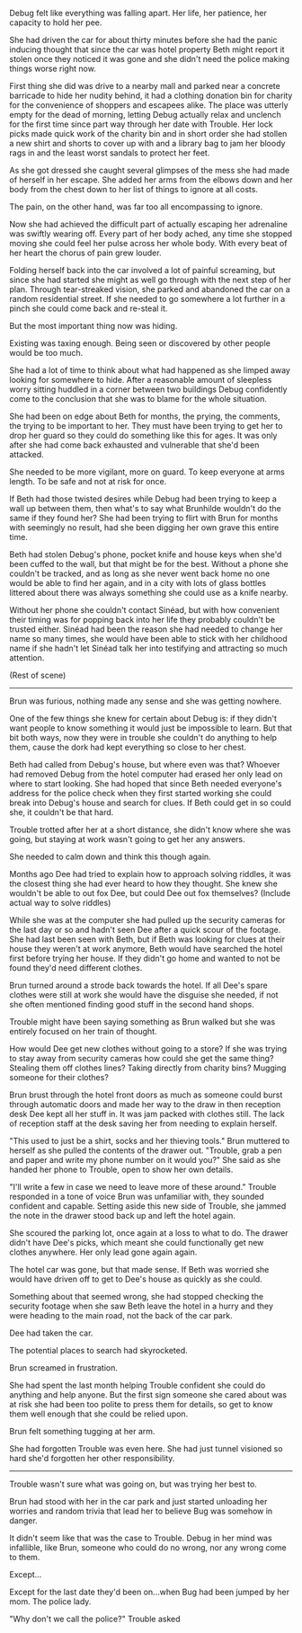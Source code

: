 Debug felt like everything was falling apart. Her life, her patience, her capacity to hold her pee.

She had driven the car for about thirty minutes before she had the panic inducing thought that since the car was hotel property Beth might report it stolen once they noticed it was gone and she didn't need the police making things worse right now.

First thing she did was drive to a nearby mall and parked near a concrete barricade to hide her nudity behind, it had a clothing donation bin for charity for the convenience of shoppers and escapees alike. The place was utterly empty for the dead of morning, letting Debug actually relax and unclench for the first time since part way through her date with Trouble. Her lock picks made quick work of the charity bin and in short order she had stollen a new shirt and shorts to cover up with and a library bag to jam her bloody rags in and the least worst sandals to protect her feet.

As she got dressed she caught several glimpses of the mess she had made of herself in her escape. She added her arms from the elbows down and her body from the chest down to her list of things to ignore at all costs. 

The pain, on the other hand, was far too all encompassing to ignore.

Now she had achieved the difficult part of actually escaping her adrenaline was swiftly wearing off. Every part of her body ached, any time she stopped moving she could feel her pulse across her whole body. With every beat of her heart the chorus of pain grew louder.

Folding herself back into the car involved a lot of painful screaming, but since she had started she might as well go through with the next step of her plan. Through tear-streaked vision, she parked and abandoned the car on a random residential street. If she needed to go somewhere a lot further in a pinch she could come back and re-steal it.

But the most important thing now was hiding.

Existing was taxing enough. Being seen or discovered by other people would be too much.

She had a lot of time to think about what had happened as she limped away looking for somewhere to hide. After a reasonable amount of sleepless worry sitting huddled in a corner between two buildings Debug confidently come to the conclusion that she was to blame for the whole situation.

She had been on edge about Beth for months, the prying, the comments, the trying to be important to her. They must have been trying to get her to drop her guard so they could do something like this for ages. It was only after she had come back exhausted and vulnerable that she'd been attacked.

She needed to be more vigilant, more on guard. To keep everyone at arms length. To be safe and not at risk for once.

If Beth had those twisted desires while Debug had been trying to keep a wall up between them, then what's to say what Brunhilde wouldn't do the same if they found her? She had been trying to flirt with Brun for months with seemingly no result, had she been digging her own grave this entire time.

Beth had stolen Debug's phone, pocket knife and house keys when she'd been cuffed to the wall, but that might be for the best. Without a phone she couldn't be tracked, and as long as she never went back home no one would be able to find her again, and in a city with lots of glass bottles littered about there was always something she could use as a knife nearby.

Without her phone she couldn't contact Sinéad, but with how convenient their timing was for popping back into her life they probably couldn't be trusted either. Sinéad had been the reason she had needed to change her name so many times, she would have been able to stick with her childhood name if she hadn't let Sinéad talk her into testifying and attracting so much attention.

(Rest of scene)

***

Brun was furious, nothing made any sense and she was getting nowhere.

One of the few things she knew for certain about Debug is: if they didn't want people to know something it would just be impossible to learn. But that bit both ways, now they were in trouble she couldn't do anything to help them, cause the dork had kept everything so close to her chest.

Beth had called from Debug's house, but where even was that? Whoever had removed Debug from the hotel computer had erased her only lead on where to start looking. She had hoped that since Beth needed everyone's address for the police check when they first started working she could break into Debug's house and search for clues. If Beth could get in so could she, it couldn't be that hard.

Trouble trotted after her at a short distance, she didn't know where she was going, but staying at work wasn't going to get her any answers.

She needed to calm down and think this though again. 

Months ago Dee had tried to explain how to approach solving riddles, it was the closest thing she had ever heard to how they thought. She knew she wouldn't be able to out fox Dee, but could Dee out fox themselves?  (Include actual way to solve riddles)

While she was at the computer she had pulled up the security cameras for the last day or so and hadn't seen Dee after a quick scour of the footage. She had last been seen with Beth, but if Beth was looking for clues at their house they weren't at work anymore, Beth would have searched the hotel first before trying her house. If they didn't go home and wanted to not be found they'd need different clothes.

Brun turned around a strode back towards the hotel. If all Dee's spare clothes were still at work she would have the disguise she needed, if not she often mentioned finding good stuff in the second hand shops. 

Trouble might have been saying something as Brun walked but she was entirely focused on her train of thought. 

How would Dee get new clothes without going to a store? If she was trying to stay away from security cameras how could she get the same thing? Stealing them off clothes lines? Taking directly from charity bins? Mugging someone for their clothes?

Brun brust through the hotel front doors as much as someone could burst through automatic doors and made her way to the draw in then reception desk Dee kept all her stuff in. It was jam packed with clothes still. The lack of reception staff at the desk saving her from needing to explain herself.

"This used to just be a shirt, socks and her thieving tools." Brun muttered to herself as she pulled the contents of the drawer out. "Trouble, grab a pen and paper and write my phone number on it would you?" She said as she handed her phone to Trouble, open to show her own details.

"I'll write a few in case we need to leave more of these around." Trouble responded in a tone of voice Brun was unfamiliar with, they sounded confident and capable. Setting aside this new side of Trouble, she jammed the note in the drawer stood back up and left the hotel again.

She scoured the parking lot, once again at a loss to what to do. The drawer didn't have Dee's picks, which meant she could functionally get new clothes anywhere. Her only lead gone again again.

The hotel car was gone, but that made sense. If Beth was worried she would have driven off to get to Dee's house as quickly as she could.

Something about that seemed wrong, she had stopped checking the security footage when she saw Beth leave the hotel in a hurry and they were heading to the main road, not the back of the car park.

Dee had taken the car. 

The potential places to search had skyrocketed.

Brun screamed in frustration.

She had spent the last month helping Trouble confident she could do anything and help anyone. But the first sign someone she cared about was at risk she had been too polite to press them for details, so get to know them well enough that she could be relied upon.

Brun felt something tugging at her arm.

She had forgotten Trouble was even here. She had just tunnel visioned so hard she'd forgotten her other responsibility.

***

Trouble wasn't sure what was going on, but was trying her best to.

Brun had stood with her in the car park and just started unloading her worries and random trivia that lead her to believe Bug was somehow in danger.

It didn't seem like that was the case to Trouble. Debug in her mind was infallible, like Brun, someone who could do no wrong, nor any wrong come to them.

Except...

Except for the last date they'd been on...when Bug had been jumped by her mom. The police lady.

"Why don't we call the police?" Trouble asked

